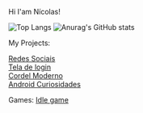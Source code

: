Hi I'am Nícolas!

![Top Langs](https://github-readme-stats.vercel.app/api/top-langs/?username=nogc1)
![Anurag's GitHub stats](https://github-readme-stats.vercel.app/api?username=nogc1&count_private=true&show_icons=true&theme=gruvbox)

My Projects:

<a href="https://nogc1.github.io/Projeto-Social/">Redes Sociais</a> <br>
<a href="https://nogc1.github.io/projeto-login/">Tela de login</a> <br>
<a href="https://nogc1.github.io/projeto-cordel/">Cordel Moderno</a> <br>
<a href="https://nogc1.github.io/projeto-android/" target="_blank" rel="noopener noreferrer">Android Curiosidades</a> 

Games:
<a href="https://nogc1.github.io/mini-jogo-idle/" target="_blank" rel="noopener noreferrer">Idle game</a>
